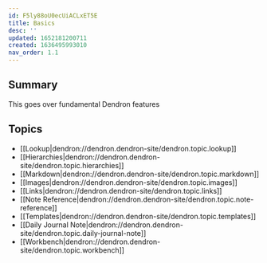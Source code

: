```yaml
---
id: F5ly88oU0ecUiACLxET5E
title: Basics
desc: ''
updated: 1652181200711
created: 1636495993010
nav_order: 1.1
---
```


## Summary

This goes over fundamental Dendron features

## Topics

- [[Lookup|dendron://dendron.dendron-site/dendron.topic.lookup]] 
- [[Hierarchies|dendron://dendron.dendron-site/dendron.topic.hierarchies]]
- [[Markdown|dendron://dendron.dendron-site/dendron.topic.markdown]]
- [[Images|dendron://dendron.dendron-site/dendron.topic.images]]
- [[Links|dendron://dendron.dendron-site/dendron.topic.links]]
- [[Note Reference|dendron://dendron.dendron-site/dendron.topic.note-reference]]
- [[Templates|dendron://dendron.dendron-site/dendron.topic.templates]]
- [[Daily Journal Note|dendron://dendron.dendron-site/dendron.topic.daily-journal-note]]
- [[Workbench|dendron://dendron.dendron-site/dendron.topic.workbench]]